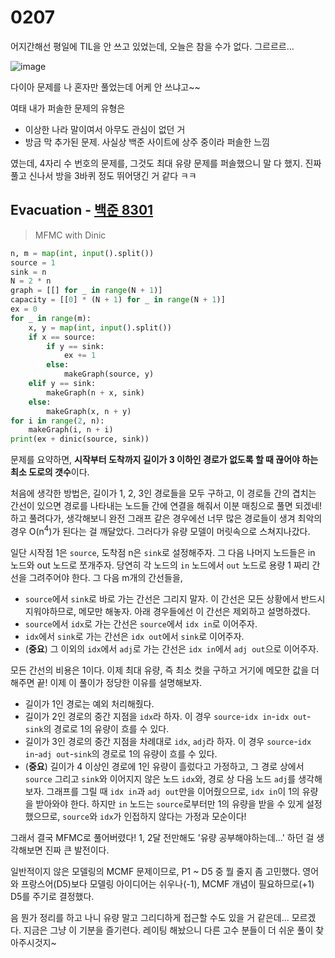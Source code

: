 # 0207

어지간해선 평일에 TIL을 안 쓰고 있었는데, 오늘은 참을 수가 없다. 그르르르...

![image](https://user-images.githubusercontent.com/97663863/217017914-0ff6431f-ff7a-4593-9109-62b4484299b1.png)

다이아 문제를 나 혼자만 풀었는데 어케 안 쓰냐고~~

여태 내가 퍼솔한 문제의 유형은

- 이상한 나라 말이여서 아무도 관심이 없던 거
- 방금 막 추가된 문제. 사실상 백준 사이트에 상주 중이라 퍼솔한 느낌

였는데, 4자리 수 번호의 문제를, 그것도 최대 유량 문제를 퍼솔했으니 말 다 했지. 진짜 풀고 신나서 방을 3바퀴 정도 뛰어댕긴 거 같다 ㅋㅋ



## Evacuation - [백준 8301](https://www.acmicpc.net/problem/8301)

> MFMC with Dinic

```Python
n, m = map(int, input().split())
source = 1
sink = n
N = 2 * n
graph = [[] for _ in range(N + 1)]
capacity = [[0] * (N + 1) for _ in range(N + 1)]
ex = 0
for _ in range(m):
    x, y = map(int, input().split())
    if x == source:
        if y == sink:
            ex += 1
        else:
            makeGraph(source, y)
    elif y == sink:
        makeGraph(n + x, sink)
    else:
        makeGraph(x, n + y)
for i in range(2, n):
    makeGraph(i, n + i)
print(ex + dinic(source, sink))
```

문제를 요약하면, **시작부터 도착까지 길이가 3 이하인 경로가 없도록 할 때 끊어야 하는 최소 도로의 갯수**이다.

처음에 생각한 방법은, 길이가 1, 2, 3인 경로들을 모두 구하고, 이 경로들 간의 겹치는 간선이 있으면 경로를 나타내는 노드들 간에 연결을 해줘서 이분 매칭으로 풀면 되겠네! 하고 풀려다가, 생각해보니 완전 그래프 같은 경우에선 너무 많은 경로들이 생겨 최악의 경우 O(n<sup>4</sup>)가 된다는 걸 깨달았다. 그러다가 유량 모델이 머릿속으로 스쳐지나갔다.

일단 시작점 1은 `source`, 도착점 n은 `sink`로 설정해주자. 그 다음 나머지 노드들은 in 노드와 out 노드로 쪼개주자. 당연히 각 노드의 `in` 노드에서 `out` 노드로 용량 1 짜리 간선을 그려주어야 한다. 그 다음 m개의 간선들을,

- `source`에서 `sink`로 바로 가는 간선은 그리지 말자. 이 간선은 모든 상황에서 반드시 지워야하므로, 메모만 해놓자. 아래 경우들에선 이 간선은 제외하고 설명하겠다.
- `source`에서 `idx`로 가는 간선은 `source`에서 `idx in`로 이어주자.
- `idx`에서 `sink`로 가는 간선은 `idx out`에서 `sink`로 이어주자.
- (**중요**) 그 이외의 `idx`에서 `adj`로 가는 간선은 `idx in`에서 `adj out`으로 이어주자.

모든 간선의 비용은 1이다. 이제 최대 유량, 즉 최소 컷을 구하고 거기에 메모한 값을 더해주면 끝! 이제 이 풀이가 정당한 이유를 설명해보자.

- 길이가 1인 경로는 예외 처리해줬다.
- 길이가 2인 경로의 중간 지점을 `idx`라 하자. 이 경우 `source`-`idx in`-`idx out`-`sink`의 경로로 1의 유량이 흐를 수 있다.
- 길이가 3인 경로의 중간 지점을 차례대로 `idx`, `adj`라 하자. 이 경우 `source`-`idx in`-`adj out`-`sink`의 경로로 1의 유량이 흐를 수 있다.
- (**중요**) 길이가 4 이상인 경로에 1인 유량이 흘렀다고 가정하고, 그 경로 상에서 `source` 그리고 `sink`와 이어지지 않은 노드 `idx`와, 경로 상 다음 노드 `adj`를 생각해보자. 그래프를 그릴 때 `idx in`과 `adj out`만을 이어줬으므로, `idx in`이 1의 유량을 받아와야 한다. 하지만 `in` 노드는 `source`로부터만 1의 유량을 받을 수 있게 설정했으므로, `source`와 `idx`가 인접하지 않다는 가정과 모순이다!

그래서 결국 MFMC로 풀어버렸다! 1, 2달 전만해도 '유량 공부해야하는데...' 하던 걸 생각해보면 진짜 큰 발전이다.

일반적이지 않은 모델링의 MCMF 문제이므로, P1 ~ D5 중 뭘 줄지 좀 고민했다. 영어와 프랑스어(D5)보다 모델링 아이디어는 쉬우나(-1), MCMF 개념이 필요하므로(+1) D5를 주기로 결정했다.

음 뭔가 정리를 하고 나니 유량 말고 그리디하게 접근할 수도 있을 거 같은데... 모르겠다. 지금은 그냥 이 기분을 즐기련다. 레이팅 해놨으니 다른 고수 분들이 더 쉬운 풀이 찾아주시것지~
